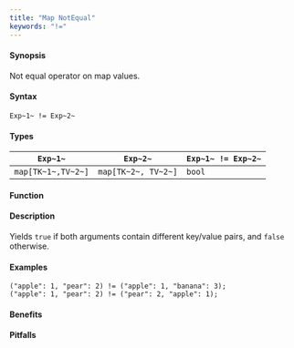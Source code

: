 ```yaml
---
title: "Map NotEqual"
keywords: "!="
---
```


#### Synopsis

Not equal operator on map values.

#### Syntax

`Exp~1~ != Exp~2~`

#### Types

| `Exp~1~`            |  `Exp~2~`             | `Exp~1~ != Exp~2~`  |
| --- | --- | --- |
| `map[TK~1~,TV~2~]` |  `map[TK~2~, TV~2~]` | `bool`                |


#### Function

#### Description

Yields `true` if both arguments contain different key/value pairs, and `false` otherwise.

#### Examples

```rascal-shell
("apple": 1, "pear": 2) != ("apple": 1, "banana": 3);
("apple": 1, "pear": 2) != ("pear": 2, "apple": 1);
```

#### Benefits

#### Pitfalls

